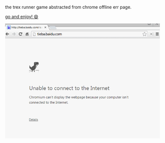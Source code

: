 the trex runner game abstracted from chrome offline err page.

[go and enjoy! :smile: ](http://wayou.github.io/t-rex-runner/)

![chrome offline game cast](img/chrome_offline_game.gif)
